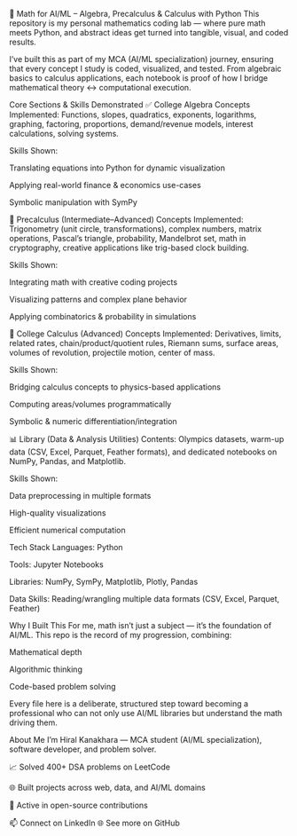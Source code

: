 📘 Math for AI/ML – Algebra, Precalculus & Calculus with Python
This repository is my personal mathematics coding lab — where pure math meets Python, and abstract ideas get turned into tangible, visual, and coded results.

I’ve built this as part of my MCA (AI/ML specialization) journey, ensuring that every concept I study is coded, visualized, and tested. From algebraic basics to calculus applications, each notebook is proof of how I bridge mathematical theory ↔ computational execution.

Core Sections & Skills Demonstrated
✅ College Algebra
Concepts Implemented: Functions, slopes, quadratics, exponents, logarithms, graphing, factoring, proportions, demand/revenue models, interest calculations, solving systems.

Skills Shown:

Translating equations into Python for dynamic visualization

Applying real-world finance & economics use-cases

Symbolic manipulation with SymPy

🧮 Precalculus (Intermediate–Advanced)
Concepts Implemented: Trigonometry (unit circle, transformations), complex numbers, matrix operations, Pascal’s triangle, probability, Mandelbrot set, math in cryptography, creative applications like trig-based clock building.

Skills Shown:

Integrating math with creative coding projects

Visualizing patterns and complex plane behavior

Applying combinatorics & probability in simulations

📐 College Calculus (Advanced)
Concepts Implemented: Derivatives, limits, related rates, chain/product/quotient rules, Riemann sums, surface areas, volumes of revolution, projectile motion, center of mass.

Skills Shown:

Bridging calculus concepts to physics-based applications

Computing areas/volumes programmatically

Symbolic & numeric differentiation/integration

📊 Library (Data & Analysis Utilities)
Contents: Olympics datasets, warm-up data (CSV, Excel, Parquet, Feather formats), and dedicated notebooks on NumPy, Pandas, and Matplotlib.

Skills Shown:

Data preprocessing in multiple formats

High-quality visualizations

Efficient numerical computation

Tech Stack
Languages: Python

Tools: Jupyter Notebooks

Libraries: NumPy, SymPy, Matplotlib, Plotly, Pandas

Data Skills: Reading/wrangling multiple data formats (CSV, Excel, Parquet, Feather)

Why I Built This
For me, math isn’t just a subject — it’s the foundation of AI/ML. This repo is the record of my progression, combining:

Mathematical depth

Algorithmic thinking

Code-based problem solving

Every file here is a deliberate, structured step toward becoming a professional who can not only use AI/ML libraries but understand the math driving them.

About Me
I’m Hiral Kanakhara — MCA student (AI/ML specialization), software developer, and problem solver.

📈 Solved 400+ DSA problems on LeetCode

🌐 Built projects across web, data, and AI/ML domains

🤝 Active in open-source contributions

📫 Connect on LinkedIn
🌐 See more on GitHub

